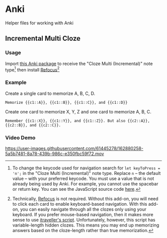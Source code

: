 # Anki
Helper files for working with Anki

## Incremental Multi Cloze

### Usage
Import [this Anki package](incremental-multi-cloze/incremental-multi-cloze.apkg) to receive the "Cloze Multi (Incremental)" note type[^1] then install [Refocus](https://ankiweb.net/shared/info/1642550423)[^2]

### Example
Create a single card to memorize A, B, C, D.  
```
Memorize {{c1::A}}, {{c1::B}}, {{c1::C}}, and {{c1::D}}
```

Create one card to memorize X, Y, Z and one card to memorize A, B, C.
```
Remember {{c1::X}}, {{c1::Y}}, and {{c1::Z}}. But also {{c2::A}}, {{c2::B}}, and {{c2::C}}. 
```

### Video Demo
https://user-images.githubusercontent.com/61445278/162880258-5a5b7481-8a78-439b-986c-e350fbc59f72.mov


[^1]: To change the keycode used for navigation search for `let keyToPress = 'n';` in the "Cloze Multi (Incremental)" note type. Replace `n` – the default value – with your preferred keycode. You must use a value that is not already being used by Anki. For example, you cannot use the spacebar or return key. You can see the JavaScript source code [here](incremental-multi-cloze/incremental-multi-cloze.js).

[^2]: Technically, [Refocus](https://ankiweb.net/shared/info/1642550423) is not required. Without this add-on, you will need to click each card to enable keyboard-based navigation. With this add-on, you can easily navigate through all the clozes only using your keyboard. If you prefer mouse-based navigation, then it makes more sense to use [itraveller's script](https://anki.tenderapp.com/discussions/ankidesktop/16538-opening-clozes-one-a-time). Unfortunately, however, this script has variable-length hidden clozes. This means you may end up memorizing answers based on the cloze-length rather than true memorization. 
